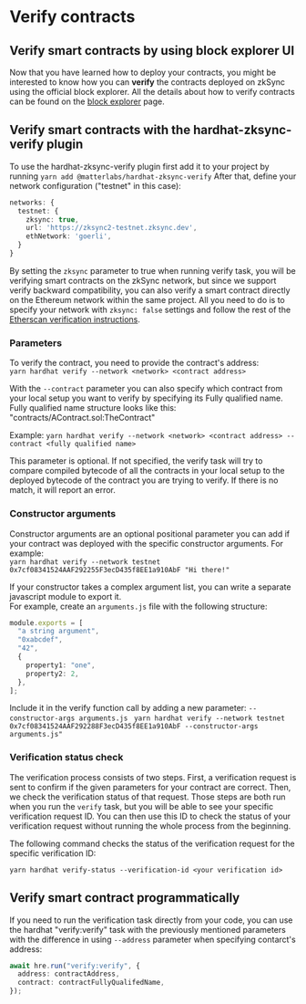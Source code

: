 # Verify contracts

## Verify smart contracts by using block explorer UI

Now that you have learned how to deploy your contracts, you might be interested to know how you can **verify** the contracts deployed on zkSync using the official block explorer. All the details about how to verify contracts can be found on the [block explorer](../../../api/tools/block-explorer/contract-verification.html) page.


## Verify smart contracts with the hardhat-zksync-verify plugin

To use the hardhat-zksync-verify plugin first add it to your project by running `yarn add @matterlabs/hardhat-zksync-verify`
After that, define your network configuration ("testnet" in this case):

```typescript
networks: {
  testnet: {
    zksync: true,
    url: 'https://zksync2-testnet.zksync.dev',
    ethNetwork: 'goerli',
  }
}
```

By setting the `zksync` parameter to true when running verify task, you will be verifying smart contracts on the zkSync network, but since we support verify backward compatibility, you can also verify a smart contract directly on the Ethereum network within the same project. All you need to do is to specify your network with `zksync: false` settings and follow the rest of the [Etherscan verification instructions](https://hardhat.org/hardhat-runner/plugins/nomiclabs-hardhat-etherscan).

### Parameters

To verify the contract, you need to provide the contract's address: <br/>
`yarn hardhat verify --network <network> <contract address>`

With the `--contract` parameter you can also specify which contract from your local setup you want to verify by specifying its Fully qualified name. Fully qualified name structure looks like this: "contracts/AContract.sol:TheContract" <br/>

Example: `yarn hardhat verify --network <network> <contract address> --contract <fully qualified name>`

This parameter is optional. If not specified, the verify task will try to compare compiled bytecode of all the contracts in your local setup to the deployed bytecode of the contract you are trying to verify. If there is no match, it will report an error.

### Constructor arguments

Constructor arguments are an optional positional parameter you can add if your contract was deployed with the specific constructor arguments. For example: <br/>
`yarn hardhat verify --network testnet 0x7cf08341524AAF292255F3ecD435f8EE1a910AbF "Hi there!"`

If your constructor takes a complex argument list, you can write a separate javascript module to export it. <br/>
For example, create an `arguments.js` file with the following structure:

```typescript
module.exports = [
  "a string argument",
  "0xabcdef",
  "42",
  {
    property1: "one",
    property2: 2,
  },
];
```

Include it in the verify function call by adding a new parameter: `--constructor-args arguments.js `
`yarn hardhat verify --network testnet 0x7cf08341524AAF292288F3ecD435f8EE1a910AbF --constructor-args arguments.js"`


### Verification status check

The verification process consists of two steps. First, a verification request is sent to confirm if the given parameters for your contract are correct. Then, we check the verification status of that request. Those steps are both run when you run the `verify` task, but you will be able to see your specific verification request ID.
You can then use this ID to check the status of your verification request without running the whole process from the beginning.

The following command checks the status of the verification request for the specific verification ID:

`yarn hardhat verify-status --verification-id <your verification id>`

## Verify smart contract programmatically

If you need to run the verification task directly from your code, you can use the hardhat "verify:verify" task with the previously mentioned parameters with the difference in using `--address` parameter when specifying contarct's address:<br/>

```typescript
await hre.run("verify:verify", {
  address: contractAddress,
  contract: contractFullyQualifedName,
});
```
